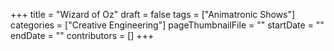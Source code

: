 +++
title = "Wizard of Oz"
draft = false
tags = ["Animatronic Shows"]
categories = ["Creative Engineering"]
pageThumbnailFile = ""
startDate = ""
endDate = ""
contributors = []
+++
